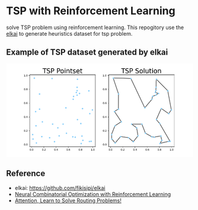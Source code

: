 # TSP with Reinforcement Learning
solve TSP problem using reinforcement learning. This repogitory use the [elkai](https://github.com/filipArena/elkai) to generate heuristics dataset for tsp problem.


## Example of TSP dataset generated by elkai
![tsp](assets/tsp.PNG)


## Reference
- elkai: https://github.com/fikisipi/elkai
- [Neural Combinatorial Optimization with Reinforcement Learning](http://arxiv.org/abs/1611.09940)
- [Attention, Learn to Solve Routing Problems!](https://openreview.net/forum?id=ByxBFsRqYm)